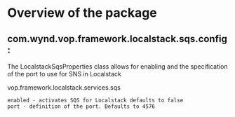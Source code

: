 # Overview of the package

## com.wynd.vop.framework.localstack.sqs.config:

The LocalstackSqsProperties class allows for enabling and the specification of the port to use for SNS in Localstack

vop.framework.localstack.services.sqs

    enabled - activates SQS for Localstack defaults to false
    port - definition of the port. Defaults to 4576